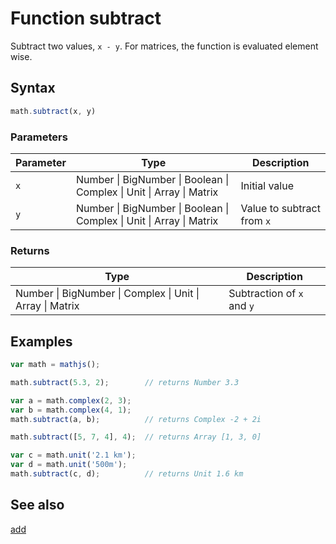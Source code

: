 # Function subtract

Subtract two values, `x - y`. For matrices, the function is evaluated element wise.


## Syntax

```js
math.subtract(x, y)
```

### Parameters

Parameter | Type | Description
--------- | ---- | -----------
`x` | Number &#124; BigNumber &#124; Boolean &#124; Complex &#124; Unit &#124; Array &#124; Matrix |  Initial value
`y` | Number &#124; BigNumber &#124; Boolean &#124; Complex &#124; Unit &#124; Array &#124; Matrix |  Value to subtract from `x`

### Returns

Type | Description
---- | -----------
Number &#124; BigNumber &#124; Complex &#124; Unit &#124; Array &#124; Matrix |  Subtraction of `x` and `y`


## Examples

```js
var math = mathjs();

math.subtract(5.3, 2);        // returns Number 3.3

var a = math.complex(2, 3);
var b = math.complex(4, 1);
math.subtract(a, b);          // returns Complex -2 + 2i

math.subtract([5, 7, 4], 4);  // returns Array [1, 3, 0]

var c = math.unit('2.1 km');
var d = math.unit('500m');
math.subtract(c, d);          // returns Unit 1.6 km
```


## See also

[add](add.md)


<!-- Note: This file is automatically generated from source code comments. Changes made in this file will be overridden. -->
